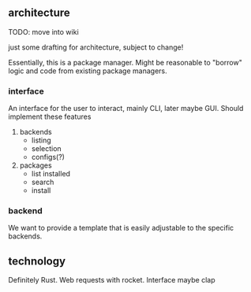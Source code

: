 ## architecture

TODO: move into wiki

just some drafting for architecture, subject to change!


Essentially, this is a package manager. Might be reasonable to "borrow" logic and code from existing
package managers.

### interface

An interface for the user to interact, mainly CLI, later maybe GUI. Should implement these features

1. backends
	* listing
	* selection
	* configs(?)
1. packages
	* list installed
	* search
	* install 

### backend

We want to provide a template that is easily adjustable to the specific backends. 

## technology

Definitely Rust. Web requests with rocket. Interface maybe clap 
